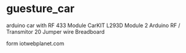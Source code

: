 # guesture_car
arduino car with RF 433 Module
  CarKIT
  L293D Module
  2 Arduino
  RF / Transmitor
  20 Jumper wire
  Breadboard
  
  form iotwebplanet.com
